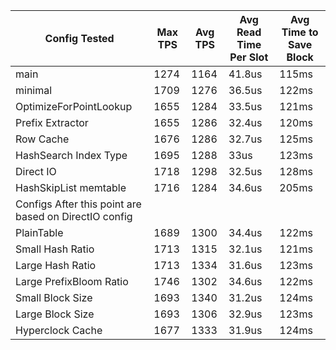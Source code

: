 | Config Tested                                         | Max TPS | Avg TPS | Avg Read Time Per Slot | Avg Time to Save Block |
| ----------------------------------------------------- | ------- | ------- | ---------------------- | ---------------------- |
| main                                                  | 1274    | 1164    | 41.8us                 | 115ms                  |
| minimal                                               | 1709    | 1276    | 36.5us                 | 122ms                  |
| OptimizeForPointLookup                                | 1655    | 1284    | 33.5us                 | 121ms                  |
| Prefix Extractor                                      | 1655    | 1286    | 32.4us                 | 120ms                  |
| Row Cache                                             | 1676    | 1286    | 32.7us                 | 125ms                  |
| HashSearch Index Type                                 | 1695    | 1288    | 33us                   | 123ms                  |
| Direct IO                                             | 1718    | 1298    | 32.5us                 | 128ms                  |
| HashSkipList memtable                                 | 1716    | 1284    | 34.6us                 | 205ms                  |
| Configs After this point are based on DirectIO config |         |         |                        |                        |
| PlainTable                                            | 1689    | 1300    | 34.4us                 | 122ms                  |
| Small Hash Ratio                                      | 1713    | 1315    | 32.1us                 | 121ms                  |
| Large Hash Ratio                                      | 1713    | 1334    | 31.6us                 | 123ms                  |
| Large PrefixBloom Ratio                               | 1746    | 1302    | 34.6us                 | 122ms                  |
| Small Block Size                                      | 1693    | 1340    | 31.2us                 | 124ms                  |
| Large Block Size                                      | 1693    | 1306    | 32.9us                 | 123ms                  |
| Hyperclock Cache                                      | 1677    | 1333    | 31.9us                 | 124ms                  |
